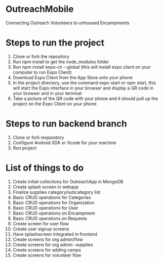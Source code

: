 # OutreachMobile
Connecting Outreach Volunteers to unhoused Encampments

# Steps to run the project

1. Clone or fork the repository
2. Run npm install to get the node_modules folder
3. Run npm install expo-cli --global (this will install expo client on your computer to run Expo Client)
4. Download Expo Client from the App Store onto your phone
5. In the project directory, use the command expo start or npm start, this will start the Expo interface in your browser and display a QR code in your browser and in your terminal 
6. Take a picture of the QR code with your phone and it should pull up the project on the Expo Client on your phone

# Steps to run backend branch

1. Clone or fork respository
2. Configure Android SDK or Xcode for your machine
3. Run project

# List of things to do
1. Create initial collections for OutreachApp in MongoDB
2. Create splash screen in webapp
3. Finalize supplies category/subcategory list
4. Basic CRUD operations for Categories
5. Basic CRUD operations for Organization
6. Basic CRUD operations for User
7. Basic CRUD operations on Encampment
8. Basic CRUD operations on Requests
9. Create screen for  user flow
10. Create user signup screens
11. Have splashscreen integrated in frontend
12. Create screens for org admin/flow
13. Create screens for org admin -supplies
14. Create screens for adding camps
15. Create screens for volunteer flow
